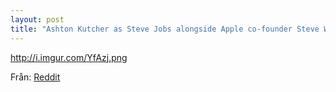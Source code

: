 ```yaml
---
layout: post
title: "Ashton Kutcher as Steve Jobs alongside Apple co-founder Steve Wozniak, Josh Gad"
---
```


http://i.imgur.com/YfAzj.png

Från: [Reddit](http://www.reddit.com/r/apple/comments/16rdkd/ashton_kutcher_as_steve_jobs_alongside_apple/)
